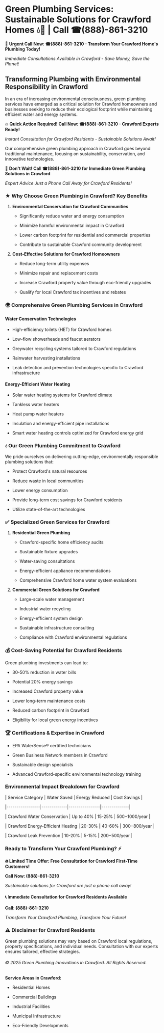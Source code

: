 # Green Plumbing Services: Sustainable Solutions for Crawford Homes 💧🌿 | Call ☎(888)-861-3210

🚨 **Urgent Call Now: ☎(888)-861-3210 - Transform Your Crawford Home's Plumbing Today!**
*Immediate Consultations Available in Crawford - Save Money, Save the Planet!*

## Transforming Plumbing with Environmental Responsibility in Crawford

In an era of increasing environmental consciousness, green plumbing services have emerged as a critical solution for Crawford homeowners and businesses seeking to reduce their ecological footprint while maintaining efficient water and energy systems. 

🔥 **Quick Action Required! Call Now: ☎(888)-861-3210 - Crawford Experts Ready!**
*Instant Consultation for Crawford Residents - Sustainable Solutions Await!*

Our comprehensive green plumbing approach in Crawford goes beyond traditional maintenance, focusing on sustainability, conservation, and innovative technologies.

🚨 **Don't Wait! Call ☎(888)-861-3210 for Immediate Green Plumbing Solutions in Crawford**
*Expert Advice Just a Phone Call Away for Crawford Residents!*

### ★ Why Choose Green Plumbing in Crawford? Key Benefits

1. **Environmental Conservation for Crawford Communities** 
   - Significantly reduce water and energy consumption
   - Minimize harmful environmental impact in Crawford
   - Lower carbon footprint for residential and commercial properties
   - Contribute to sustainable Crawford community development

2. **Cost-Effective Solutions for Crawford Homeowners** 
   - Reduce long-term utility expenses
   - Minimize repair and replacement costs
   - Increase Crawford property value through eco-friendly upgrades
   - Qualify for local Crawford tax incentives and rebates

### 🌍 Comprehensive Green Plumbing Services in Crawford

#### Water Conservation Technologies
- High-efficiency toilets (HET) for Crawford homes
- Low-flow showerheads and faucet aerators
- Greywater recycling systems tailored to Crawford regulations
- Rainwater harvesting installations
- Leak detection and prevention technologies specific to Crawford infrastructure

#### Energy-Efficient Water Heating
- Solar water heating systems for Crawford climate
- Tankless water heaters
- Heat pump water heaters
- Insulation and energy-efficient pipe installations
- Smart water heating controls optimized for Crawford energy grid

### 💧 Our Green Plumbing Commitment to Crawford

We pride ourselves on delivering cutting-edge, environmentally responsible plumbing solutions that:
- Protect Crawford's natural resources
- Reduce waste in local communities
- Lower energy consumption
- Provide long-term cost savings for Crawford residents
- Utilize state-of-the-art technologies

### ✅ Specialized Green Services for Crawford

1. **Residential Green Plumbing**
   - Crawford-specific home efficiency audits
   - Sustainable fixture upgrades
   - Water-saving consultations
   - Energy-efficient appliance recommendations
   - Comprehensive Crawford home water system evaluations

2. **Commercial Green Solutions for Crawford**
   - Large-scale water management
   - Industrial water recycling
   - Energy-efficient system design
   - Sustainable infrastructure consulting
   - Compliance with Crawford environmental regulations

### 💰 Cost-Saving Potential for Crawford Residents

Green plumbing investments can lead to:
- 30-50% reduction in water bills
- Potential 20% energy savings
- Increased Crawford property value
- Lower long-term maintenance costs
- Reduced carbon footprint in Crawford
- Eligibility for local green energy incentives

### 🏆 Certifications & Expertise in Crawford

- EPA WaterSense® certified technicians
- Green Business Network members in Crawford
- Sustainable design specialists
- Advanced Crawford-specific environmental technology training

### Environmental Impact Breakdown for Crawford

| Service Category | Water Saved | Energy Reduced | Cost Savings |
|-----------------|-------------|----------------|--------------|
| Crawford Water Conservation | Up to 40% | 15-25% | $500-$1000/year |
| Crawford Energy-Efficient Heating | 20-30% | 40-60% | $300-$800/year |
| Crawford Leak Prevention | 10-20% | 5-15% | $200-$500/year |

### Ready to Transform Your Crawford Plumbing? ⚡

**🔥 Limited Time Offer: Free Consultation for Crawford First-Time Customers!**

**Call Now: (888)-861-3210**
*Sustainable solutions for Crawford are just a phone call away!*

#### 📞 Immediate Consultation for Crawford Residents Available

**Call: (888)-861-3210**
*Transform Your Crawford Plumbing, Transform Your Future!*

### ⚠️ Disclaimer for Crawford Residents

Green plumbing solutions may vary based on Crawford local regulations, property specifications, and individual needs. Consultation with our experts ensures tailored, effective strategies.

###### © 2025 Green Plumbing Innovations in Crawford. All Rights Reserved.

**Service Areas in Crawford:** 
- Residential Homes
- Commercial Buildings
- Industrial Facilities
- Municipal Infrastructure
- Eco-Friendly Developments
